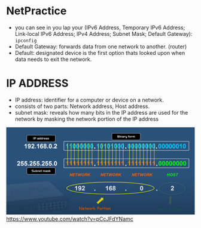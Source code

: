 # NetPractice

- you can see in you lap your (IPv6 Address, Temporary IPv6 Address; Link-local IPv6 Address; IPv4 Address; Subnet Mask; Default Gateway): ``` ipconfig ```
- Default Gateway: forwards data from one network to another. (router)
- Default: designated device is the first option thats looked upon when data needs to exit the network.

# IP ADDRESS
- IP address: identifier for a computer or device on a network.
- consists of two parts: Network address, Host address.
- subnet mask: reveals how many bits in the IP address are used for the network by masking the network portion of the IP address
 
![o](https://github.com/fasl8/NetPractice/blob/main/IP%20address.png)
https://www.youtube.com/watch?v=pCcJFdYNamc
